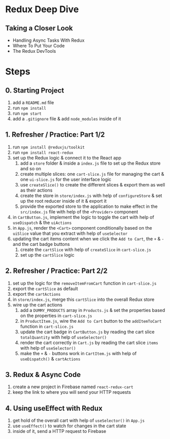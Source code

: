 # Redux Deep Dive

## Taking a Closer Look

- Handling Async Tasks With Redux
- Where To Put Your Code
- The Redux DevTools

# Steps

## 0. Starting Project

1. add a `README.md` file
2. run `npm install`
3. run `npm start`
4. add a `.gitignore` file & add `node_modules` inside of it

## 1. Refresher / Practice: Part 1/2

1. run `npm install @reduxjs/toolkit`
2. run `npm install react-redux`
3. set up the Redux logic & connect it to the React app
   1. add a `store` folder & inside a `index.js` file to set up the Redux store and so on
   2. create multiple slices: one `cart-slice.js` file for managing the cart & one `ui-slice.js` for the user interface logic
   3. use `createSlice()` to create the different slices & export them as well as their actions
   4. create the store in `store/index.js` with help of `configureStore` & set up the root reducer inside of it & export it
   5. provide the exported store to the application to make effect in the `src/index.js` file with help of the `<Provider>` component
4. in `CartButton.js`, implement the logic to toggle the cart with help of `useDispatch` & the `uiActions`
5. in `App.js`, render the `<Cart>` component conditionally based on the `uiSlice` value that you extract with help of `useSelector`
6. updating the cart items content when we click the `Add to Cart`, the `+` & `-` and the cart badge buttons
   1. create the `cartSlice` with help of `createSlice` in `cart-slice.js`
   2. set up the `cartSlice` logic

## 2. Refresher / Practice: Part 2/2

1. set up the logic for the `removeItemFromCart` function in `cart-slice.js`
2. export the `cartSlice` as default
3. export the `cartActions`
4. in `store/index.js`, merge this `cartSlice` into the overall Redux store
5. wire up the cart actions
   1. add a `DUMMY_PRODUCTS` array in `Products.js` & set the properties based on the properties in `cart-slice.js`
   2. in `ProductItem.js`, wire the `Add to Cart` button to the `addItemToCart` function in `cart-slice.js`
   3. update the cart badge in `CartButton.js` by reading the cart slice `totalQuantity` with help of `useSelector()`
   4. render the cart correctly in `Cart.js` by reading the cart slice `items` with help of `useSelector()`
   5. make the `+` & `-` buttons work in `CartItem.js` with help of `useDispatch()` & `cartActions`

## 3. Redux & Async Code

1. create a new project in Firebase named `react-redux-cart`
2. keep the link to where you will send your HTTP requests

## 4. Using useEffect with Redux

1. get hold of the overall cart with help of `useSelector()` in `App.js`
2. use `useEffect()` to watch for changes in the cart state
3. inside of it, send a HTTP request to Firebase
